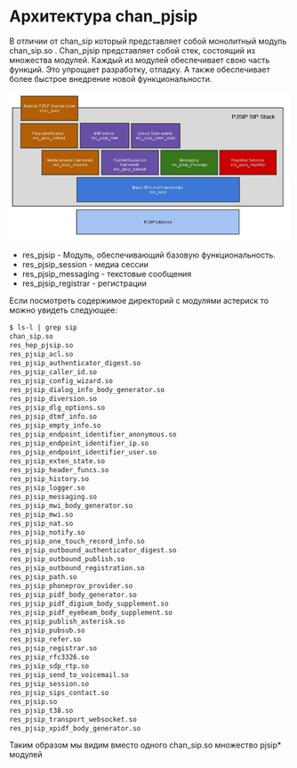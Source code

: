 # Архитектура chan\_pjsip

В отличии от chan\_sip который представляет собой монолитный модуль chan\_sip.so . Chan\_pjsip представляет собой стек, состоящий из множества модулей. Каждый из модулей обеспечивает свою часть функций. Это упрощает разработку, отладку. А также обеспечивает более быстрое внедрение новой функциональности.

![&#x410;&#x440;&#x445;&#x438;&#x442;&#x435;&#x43A;&#x442;&#x443;&#x440;&#x430; chan\_pjsip](.gitbook/assets/pjsip-stack-high-level.jpg)

*  res\_pjsip - Модуль, обеспечивающий базовую функциональность.
*   res\_pjsip\_session - медиа сессии
* res\_pjsip\_messaging - текстовые сообщения
*  res\_pjsip\_registrar - регистрации

Если посмотреть содержимое директорий с модулями астериск то можно увидеть следующее:

```text
$ ls-l | grep sip
chan_sip.so
res_hep_pjsip.so
res_pjsip_acl.so
res_pjsip_authenticator_digest.so
res_pjsip_caller_id.so
res_pjsip_config_wizard.so
res_pjsip_dialog_info_body_generator.so
res_pjsip_diversion.so
res_pjsip_dlg_options.so
res_pjsip_dtmf_info.so
res_pjsip_empty_info.so
res_pjsip_endpoint_identifier_anonymous.so
res_pjsip_endpoint_identifier_ip.so
res_pjsip_endpoint_identifier_user.so
res_pjsip_exten_state.so
res_pjsip_header_funcs.so
res_pjsip_history.so
res_pjsip_logger.so
res_pjsip_messaging.so
res_pjsip_mwi_body_generator.so
res_pjsip_mwi.so
res_pjsip_nat.so
res_pjsip_notify.so
res_pjsip_one_touch_record_info.so
res_pjsip_outbound_authenticator_digest.so
res_pjsip_outbound_publish.so
res_pjsip_outbound_registration.so
res_pjsip_path.so
res_pjsip_phoneprov_provider.so
res_pjsip_pidf_body_generator.so
res_pjsip_pidf_digium_body_supplement.so
res_pjsip_pidf_eyebeam_body_supplement.so
res_pjsip_publish_asterisk.so
res_pjsip_pubsub.so
res_pjsip_refer.so
res_pjsip_registrar.so
res_pjsip_rfc3326.so
res_pjsip_sdp_rtp.so
res_pjsip_send_to_voicemail.so
res_pjsip_session.so
res_pjsip_sips_contact.so
res_pjsip.so
res_pjsip_t38.so
res_pjsip_transport_websocket.so
res_pjsip_xpidf_body_generator.so

```

Таким образом мы видим вместо одного chan\_sip.so множество pjsip\* модулей

